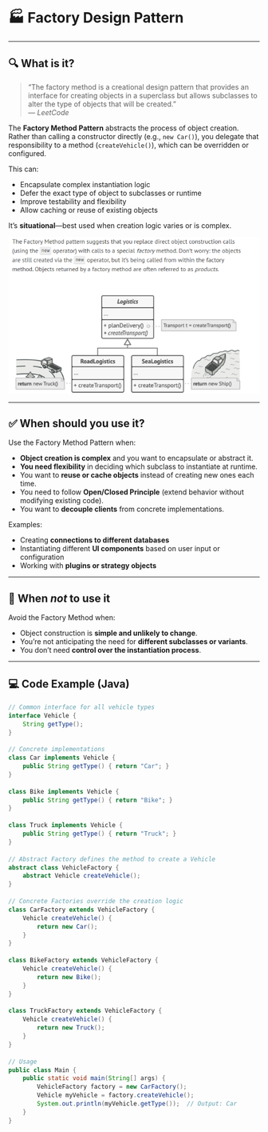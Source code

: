 # 🏭 Factory Design Pattern

---

## 🔍 What is it?

> “The factory method is a creational design pattern that provides an interface for creating objects in a superclass but allows subclasses to alter the type of objects that will be created.”  
> — _LeetCode_

The **Factory Method Pattern** abstracts the process of object creation. Rather than calling a constructor directly (e.g., `new Car()`), you delegate that responsibility to a method (`createVehicle()`), which can be overridden or configured.

This can:
- Encapsulate complex instantiation logic
- Defer the exact type of object to subclasses or runtime
- Improve testability and flexibility
- Allow caching or reuse of existing objects

It’s **situational**—best used when creation logic varies or is complex.

![Factory UML](factory_uml.png)

---

## ✅ When should you use it?

Use the Factory Method Pattern when:
- **Object creation is complex** and you want to encapsulate or abstract it.
- **You need flexibility** in deciding which subclass to instantiate at runtime.
- You want to **reuse or cache objects** instead of creating new ones each time.
- You need to follow **Open/Closed Principle** (extend behavior without modifying existing code).
- You want to **decouple clients** from concrete implementations.

Examples:
- Creating **connections to different databases**
- Instantiating different **UI components** based on user input or configuration
- Working with **plugins or strategy objects**

---

## 🚫 When *not* to use it

Avoid the Factory Method when:
- Object construction is **simple and unlikely to change**.
- You’re not anticipating the need for **different subclasses or variants**.
- You don’t need **control over the instantiation process**.
---

## 💻 Code Example (Java)

```java
// Common interface for all vehicle types
interface Vehicle {
    String getType();
}

// Concrete implementations
class Car implements Vehicle {
    public String getType() { return "Car"; }
}

class Bike implements Vehicle {
    public String getType() { return "Bike"; }
}

class Truck implements Vehicle {
    public String getType() { return "Truck"; }
}

// Abstract Factory defines the method to create a Vehicle
abstract class VehicleFactory {
    abstract Vehicle createVehicle();
}

// Concrete Factories override the creation logic
class CarFactory extends VehicleFactory {
    Vehicle createVehicle() {
        return new Car();
    }
}

class BikeFactory extends VehicleFactory {
    Vehicle createVehicle() {
        return new Bike();
    }
}

class TruckFactory extends VehicleFactory {
    Vehicle createVehicle() {
        return new Truck();
    }
}

// Usage
public class Main {
    public static void main(String[] args) {
        VehicleFactory factory = new CarFactory();
        Vehicle myVehicle = factory.createVehicle();
        System.out.println(myVehicle.getType());  // Output: Car
    }
}
